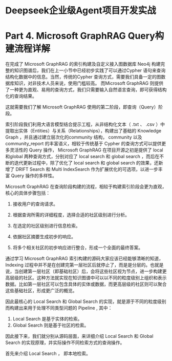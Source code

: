 # Deepseek企业级Agent项目开发实战  

# Part 4. Microsoft GraphRAG Query构建流程详解  

在完成了 Microsoft GraphRAG 的索引构建及自定义接入图数据库 Neo4j 构建完整的知识图谱后，我们在上一小节中已经初步实践了可以通过Cypher 语句来查询结构化数据中的信息。当然，传统的Cypher 查询方式，需要我们具备一定的图数据库知识，对非技术人员来说，使用门槛较高。 而Microsoft GraphRAG 则提供了一种更为直观、易用的查询方式，我们只需要输入自然语言查询，即可获得结构化的查询结果。  

这就需要我们了解 Microsoft GraphRAG 使用的第二阶段，即查询（Query）阶段。  

索引阶段我们利用大语言模型结合提示工程，从非结构化文本（ .txt 、 .csv ）中提取出实体（Entities）与关系（Relationships），构建出了基础的 Knowledge Graph ，并且通过建立层次化的community  结构， community  以及 community_report  的丰富语义，相较于传统基于 Cypher 的查询方式可以提供更多灵活性的 Query 操作， Microsoft GraphRAG  在项目开源之初是提供了 local  和global  两种查询方式，分别对应了 local search  和 global search ，而后在不断的迭代更新过程中，除了优化了 local search  和 global search  的效果，还新增了 DRIFT Search  和 Multi IndexSearch  作为扩展优化的可选项，以进一步丰富 Query 操作的多样性。  

Microsoft GraphRAG  在查询阶段构建的流程，相较于构建索引阶段会更为直观，核心的具体步骤包括：  

1. 接收用户的查询请求。  

2. 根据查询所需的详细程度，选择合适的社区级别进行分析。  

3. 在选定的社区级别进行信息检索。  

4. 依据社区摘要生成初步的响应。  

5. 将多个相关社区的初步响应进行整合，形成一个全面的最终答案。  

通过学习 Microsoft GraphRAG 索引构建的源码大家应该已经能够清晰的知道， Indexing  过程中并不是在创建完第一层社区后就停止了，而是是分层的。也就是说，当创建第一层社区（即基础社区）后，会将这些社区视为节点，进一步构建更高层级的社区。这种方法就实现在知识图谱中可以以不同的粒度级别上组织和表示数据。比如第一层社区可以包含具体的实体或数据，而更高层级的社区则可以聚合这些基础社区，形成更广泛的概览。  

因此最核心的 Local Search  和 Global Search  的实现，就是源于不同的粒度级别而构建出来用于处理不同类型问题的 Pipeline , 其中：  

1. Local Search  是基于实体的检索。  
2. Global Search  则是基于社区的检索。  

因此接下来，我们就分别从源码层面，来详细介绍 Local Search  和 Global Search  的实现原理，并实际操作不同检索方式的查询操作。  

首先来介绍 Local Search ， 即本地检索。  